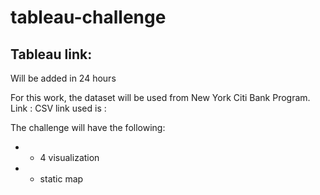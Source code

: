 # tableau-challenge
## Tableau link:
 Will be added in 24 hours
 
 
 For this work, the dataset will be used from New York Citi Bank Program. Link : 
 CSV link used is : 
 
 The challenge will have the following:
 * * 4 visualization
 * * static map
